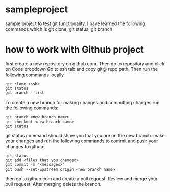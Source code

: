 # sampleproject
sample project to test git functionality. I have learned the following commands which is git clone, git status, git branch

# how to work with Github project

first create a new repository on github.com.
Then go to repository and click on Code dropdown
Go to ssh tab and copy git@ repo path.
Then run the following commands locally
```
git clone <ssh>
git status
git branch --list

```

To create a new branch for making changes and committing changes run the following commands:
```
git branch <new branch name>
git checkout <new branch name>
git status
```

git status command should show you that you are on the new branch. make your changes and run the following commands to commit and push your changes to github:

```
git status
git add <files that you changed>
git commit -m "<messages>"
git push --set-upstream origin <new branch name>
```

then go to github.com and create a pull request. Review and merge your pull request. After merging delete the branch.